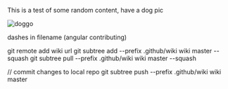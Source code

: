 This is a test of some random content, have a dog pic

![doggo](/home/james/Documents/programming/public-projects/js-template/admin/assets/dog.jpg)

dashes in filename (angular contributing)

git remote add wiki url
git subtree add --prefix .github/wiki wiki master --squash
git subtree pull --prefix .github/wiki wiki master --squash

// commit changes to local repo
git subtree push --prefix .github/wiki wiki master
